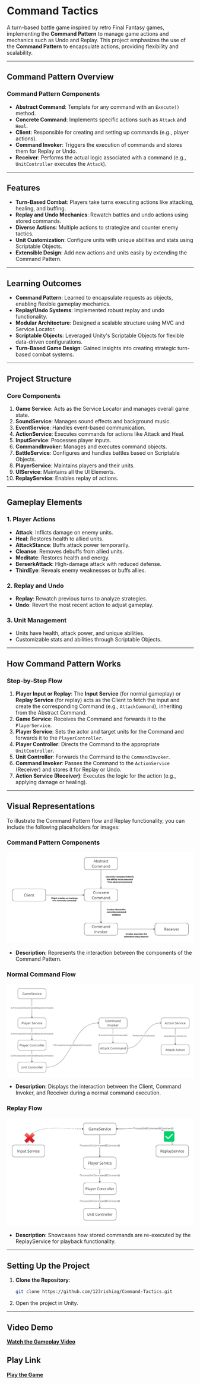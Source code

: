 # Command Tactics

A turn-based battle game inspired by retro Final Fantasy games, implementing the **Command Pattern** to manage game actions and mechanics such as Undo and Replay. This project emphasizes the use of the **Command Pattern** to encapsulate actions, providing flexibility and scalability.

---

## **Command Pattern Overview**

### **Command Pattern Components**

- **Abstract Command**: Template for any command with an `Execute()` method.
- **Concrete Command**: Implements specific actions such as `Attack` and `Heal`.
- **Client**: Responsible for creating and setting up commands (e.g., player actions).
- **Command Invoker**: Triggers the execution of commands and stores them for Replay or Undo.
- **Receiver**: Performs the actual logic associated with a command (e.g., `UnitController` executes the `Attack`).

---

## **Features**

- **Turn-Based Combat**: Players take turns executing actions like attacking, healing, and buffing.
- **Replay and Undo Mechanics**: Rewatch battles and undo actions using stored commands.
- **Diverse Actions**: Multiple actions to strategize and counter enemy tactics.
- **Unit Customization**: Configure units with unique abilities and stats using Scriptable Objects.
- **Extensible Design**: Add new actions and units easily by extending the Command Pattern.

---

## **Learning Outcomes**

- **Command Pattern**: Learned to encapsulate requests as objects, enabling flexible gameplay mechanics.
- **Replay/Undo Systems**: Implemented robust replay and undo functionality.
- **Modular Architecture**: Designed a scalable structure using MVC and Service Locator.
- **Scriptable Objects**: Leveraged Unity's Scriptable Objects for flexible data-driven configurations.
- **Turn-Based Game Design**: Gained insights into creating strategic turn-based combat systems.

---

## **Project Structure**

### **Core Components**

1. **Game Service**: Acts as the Service Locator and manages overall game state.
2. **SoundService**: Manages sound effects and background music.
3. **EventService**: Handles event-based communication.
4. **ActionService**: Executes commands for actions like Attack and Heal.
5. **InputService**: Processes player inputs.
6. **CommandInvoker**: Manages and executes command objects.
7. **BattleService**: Configures and handles battles based on Scriptable Objects.
8. **PlayerService**: Maintains players and their units.
9. **UIService**: Maintains all the UI Elements.
10. **ReplayService**: Enables replay of actions.

---

## **Gameplay Elements**

### **1. Player Actions**

- **Attack**: Inflicts damage on enemy units.
- **Heal**: Restores health to allied units.
- **AttackStance**: Buffs attack power temporarily.
- **Cleanse**: Removes debuffs from allied units.
- **Meditate**: Restores health and energy.
- **BerserkAttack**: High-damage attack with reduced defense.
- **ThirdEye**: Reveals enemy weaknesses or buffs allies.

### **2. Replay and Undo**

- **Replay**: Rewatch previous turns to analyze strategies.
- **Undo**: Revert the most recent action to adjust gameplay.

### **3. Unit Management**

- Units have health, attack power, and unique abilities.
- Customizable stats and abilities through Scriptable Objects.

---

## **How Command Pattern Works**

### **Step-by-Step Flow**

1. **Player Input or Replay**: The **Input Service** (for normal gameplay) or **Replay Service** (for replay) acts as the Client to fetch the input and create the corresponding Command (e.g., `AttackCommand`), inheriting from the Abstract Command.
2. **Game Service**: Receives the Command and forwards it to the `PlayerService`.
3. **Player Service**: Sets the actor and target units for the Command and forwards it to the `PlayerController`.
4. **Player Controller**: Directs the Command to the appropriate `UnitController`.
5. **Unit Controller**: Forwards the Command to the `CommandInvoker`.
6. **Command Invoker**: Passes the Command to the `ActionService` (Receiver) and stores it for Replay or Undo.
7. **Action Service (Receiver)**: Executes the logic for the action (e.g., applying damage or healing).

---

## **Visual Representations**

To illustrate the Command Pattern flow and Replay functionality, you can include the following placeholders for images:

### **Command Pattern Components**
![Command Pattern Components](Documents/command-pattern-components.png)

- **Description**: Represents the interaction between the components of the Command Pattern.

### **Normal Command Flow**
![Normal Command Flow](Documents/normal-command-flow.png)

- **Description**: Displays the interaction between the Client, Command Invoker, and Receiver during a normal command execution.

### **Replay Flow**
![Replay Flow](Documents/replay-command-flow.png)

- **Description**: Showcases how stored commands are re-executed by the ReplayService for playback functionality.

---

## __Setting Up the Project__

1. **Clone the Repository**:
   ```bash
   git clone https://github.com/123rishiag/Command-Tactics.git
   ```
2. Open the project in Unity.

---

## __Video Demo__

[__Watch the Gameplay Video__](https://www.loom.com/share/4ae2f3a5bc8344d884080864a6cb4460?sid=1d1f7868-aa67-449a-8e44-081c2b74169a)

## __Play Link__

[__Play the Game__]()

